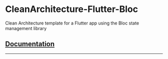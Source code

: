 # CleanArchitecture-Flutter-Bloc
Clean Architecture template for a Flutter app using the Bloc state management library

## [Documentation](./doc)
---